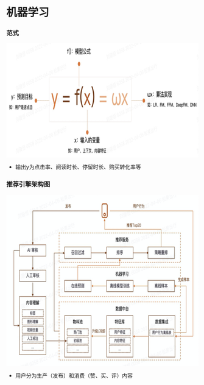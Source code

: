 # 机器学习

### 范式
<img align="center"  width='800' height='300' src="picture/pipeline17.png"  />

- 输出y为点击率、阅读时长、停留时长、购买转化率等

### 推荐引擎架构图

<img align="center"  width='800' height='450' src="picture/pipeline18.png"  />

- 用户分为生产（发布）和消费（赞、买、评）内容